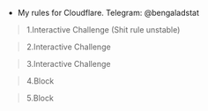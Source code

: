- My rules for Cloudflare. Telegram: @bengaladstat
>1.Interactive Challenge (Shit rule unstable)

>2.Interactive Challenge

>3.Interactive Challenge 

>4.Block 

>5.Block
